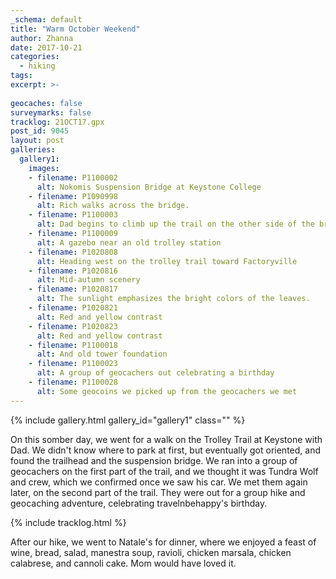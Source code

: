 ```yaml
---
_schema: default
title: "Warm October Weekend"
author: Zhanna
date: 2017-10-21
categories:
  - hiking
tags:
excerpt: >-
  
geocaches: false
surveymarks: false
tracklog: 21OCT17.gpx
post_id: 9045
layout: post
galleries:
  gallery1:
    images:
    - filename: P1100002
      alt: Nokomis Suspension Bridge at Keystone College        
    - filename: P1090998
      alt: Rich walks across the bridge.
    - filename: P1100003
      alt: Dad begins to climb up the trail on the other side of the bridge.
    - filename: P1100009
      alt: A gazebo near an old trolley station     
    - filename: P1020808
      alt: Heading west on the trolley trail toward Factoryville        
    - filename: P1020816
      alt: Mid-autumn scenery
    - filename: P1020817
      alt: The sunlight emphasizes the bright colors of the leaves.
    - filename: P1020821
      alt: Red and yellow contrast
    - filename: P1020823
      alt: Red and yellow contrast        
    - filename: P1100018
      alt: And old tower foundation
    - filename: P1100023
      alt: A group of geocachers out celebrating a birthday
    - filename: P1100028
      alt: Some geocoins we picked up from the geocachers we met                                                                       
---
```


{% include gallery.html gallery_id="gallery1" class="" %}

On this somber day, we went for a walk on the Trolley Trail at Keystone with Dad. We didn't know where to park at first, but eventually got oriented, and found the trailhead and the suspension bridge. We ran into a group of geocachers on the first part of the trail, and we thought it was Tundra Wolf and crew, which we confirmed once we saw his car. We met them again later, on the second part of the trail. They were out for a group hike and geocaching adventure, celebrating travelnbehappy's birthday.

{% include tracklog.html %}

After our hike, we went to Natale's for dinner, where we enjoyed a feast of wine, bread, salad, manestra soup, ravioli, chicken marsala, chicken calabrese, and cannoli cake. Mom would have loved it.
